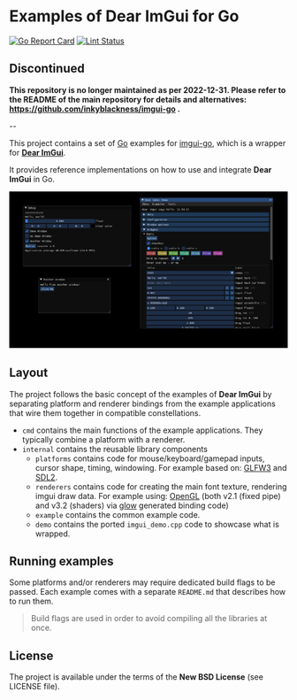 # Examples of Dear ImGui for Go

[![Go Report Card](https://goreportcard.com/badge/github.com/inkyblackness/imgui-go-examples)](https://goreportcard.com/report/github.com/inkyblackness/imgui-go-examples)
[![Lint Status](https://github.com/inkyblackness/imgui-go-examples/workflows/golangci-lint/badge.svg)](https://github.com/inkyblackness/imgui-go-examples/actions)

## Discontinued
**This repository is no longer maintained as per 2022-12-31.
Please refer to the README of the main repository for details and alternatives: https://github.com/inkyblackness/imgui-go .** 

--

This project contains a set of [Go](https://www.golang.org) examples for [imgui-go](https://github.com/inkyblackness/imgui-go), which is a wrapper for [**Dear ImGui**](https://github.com/ocornut/imgui).

It provides reference implementations on how to use and integrate **Dear ImGui** in Go.

![Screenshot](assets/screenshot.png)

## Layout
The project follows the basic concept of the examples of **Dear ImGui** by separating platform and renderer bindings from the example applications that wire them together in compatible constellations.

* `cmd` contains the main functions of the example applications. They typically combine a platform with a renderer.
* `internal` contains the reusable library components
  * `platforms` contains code for mouse/keyboard/gamepad inputs, cursor shape, timing, windowing. For example based on: [GLFW3](https://github.com/go-gl/glfw) and [SDL2](https://github.com/veandco/go-sdl2). 
  * `renderers` contains code for creating the main font texture, rendering imgui draw data. For example using: [OpenGL](https://github.com/go-gl) (both v2.1 (fixed pipe) and v3.2 (shaders) via [glow](https://github.com/go-gl/glow) generated binding code) 
  * `example` contains the common example code.
  * `demo` contains the ported `imgui_demo.cpp` code to showcase what is wrapped.

## Running examples

Some platforms and/or renderers may require dedicated build flags to be passed.
Each example comes with a separate `README.md` that describes how to run them.

> Build flags are used in order to avoid compiling all the libraries at once.

## License

The project is available under the terms of the **New BSD License** (see LICENSE file).
